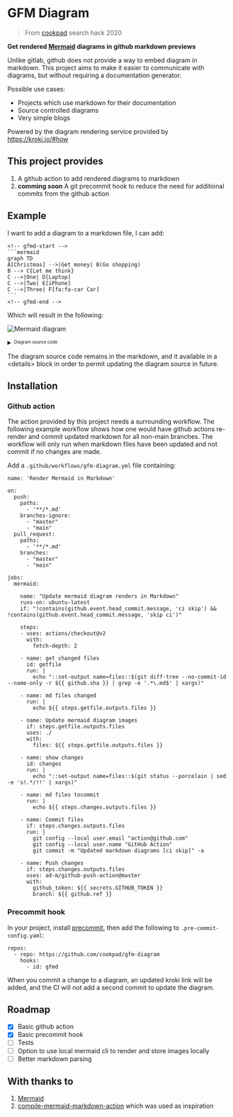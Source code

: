 # GFM Diagram

> From [cookpad](https://cookpad.com) search hack 2020



**Get rendered [Mermaid](https://mermaid-js.github.io/mermaid/#/) diagrams in github markdown previews**


Unlike gitlab, github does not provide a way to embed diagram in markdown. This project aims to make it easier to communicate with diagrams, but without requiring a documentation generator.


Possible use cases:


- Projects which use markdown for their documentation
- Source controlled diagrams
- Very simple blogs

Powered by the diagram rendering service provided by https://kroki.io/#how


## This project provides

1. A github action to add rendered diagrams to markdown
1. **comming soon** A git precommit hook to reduce the need for additional commits from the github action

## Example

I want to add a diagram to a markdown file, I can add:


    <!-- gfmd-start -->
    ```mermaid
    graph TD
    A[Christmas] -->|Get money| B(Go shopping)
    B --> C{Let me think}
    C -->|One| D[Laptop]
    C -->|Two| E[iPhone]
    C -->|Three| F[fa:fa-car Car]
    ```
    <!-- gfmd-end -->

Which will result in the following:


<!-- gfmd-start -->
![Mermaid diagram](https://kroki.io/mermaid/svg/eNpLL0osyFAIceFyjHbOKMosLslNLI5V0NW1q3FPLVHIzc9LraxRcNJwz1cozsgvKMjMS9fkcgLJKzhX-4BUpCqUZGTmZddyOYN1-eel1ii4RPskFpTkF8RCBUPK82sUXKMzAzKA5sEFM4pSgWrdotMSrdISdZMTixScE4tiAXpCLw8=)

<details>
<summary><sup><sub>Diagram source code</sub></sup></summary>

```mermaid
graph TD
A[Christmas] -->|Get money| B(Go shopping)
B --> C{Let me think}
C -->|One| D[Laptop]
C -->|Two| E[iPhone]
C -->|Three| F[fa:fa-car Car]
```
</details>
<!-- gfmd-end -->

The diagram source code remains in the markdown, and it available in a &lt;details> block in order to permit updating the diagram source in future.


## Installation

### Github action

The action provided by this project needs a surrounding workflow. The following example workflow shows how one would have github actions re-render and commit updated markdown for all non-main branches. The workflow will only run when markdown files have been updated and not commit if no changes are made.


Add a `.github/workflows/gfm-diagram.yml` file containing:


```
name: 'Render Mermaid in Markdown'

on:
  push:
    paths:
      - '**/*.md'
    branches-ignore:
      - "master"
      - "main"
  pull_request:
    paths:
      - '**/*.md'
    branches:
      - "master"
      - "main"

jobs:
  mermaid:

    name: "Update mermaid diagram renders in Markdown"
    runs-on: ubuntu-latest
    if: "!contains(github.event.head_commit.message, 'ci skip') && !contains(github.event.head_commit.message, 'skip ci')"

    steps:
    - uses: actions/checkout@v2
      with:
        fetch-depth: 2

    - name: get changed files
      id: getfile
      run: |
        echo "::set-output name=files::$(git diff-tree --no-commit-id --name-only -r ${{ github.sha }} | grep -e '.*\.md$' | xargs)"

    - name: md files changed
      run: |
        echo ${{ steps.getfile.outputs.files }}

    - name: Update mermaid diagram images
      if: steps.getfile.outputs.files
      uses: ./
      with:
        files: ${{ steps.getfile.outputs.files }}

    - name: show changes
      id: changes
      run: |
        echo "::set-output name=files::$(git status --porcelain | sed -e 's!.*/!!' | xargs)"

    - name: md files tocommit
      run: |
        echo ${{ steps.changes.outputs.files }}

    - name: Commit files
      if: steps.changes.outputs.files
      run: |
        git config --local user.email "action@github.com"
        git config --local user.name "GitHub Action"
        git commit -m "Updated markdown diagrams [ci skip]" -a

    - name: Push changes
      if: steps.changes.outputs.files
      uses: ad-m/github-push-action@master
      with:
        github_token: ${{ secrets.GITHUB_TOKEN }}
        branch: ${{ github.ref }}

```

### Precommit hook

In your project, install [precommit](https://pre-commit.com/), then add the following to `.pre-commit-config.yaml`:


```
repos:
  - repo: https://github.com/cookpad/gfm-diagram
    hooks:
      - id: gfmd
```

When you commit a change to a diagram, an updated kroki link will be added, and the CI will not add a second commit to update the diagram.


## Roadmap

- [x] Basic github action
- [x] Basic precommit hook
- [ ] Tests
- [ ] Option to use local mermaid cli to render and store images locally
- [ ] Better markdown parsing

## With thanks to

1. [Mermaid](https://mermaid-js.github.io/mermaid/#/)
1. [compile-mermaid-markdown-action](https://github.com/neenjaw/compile-mermaid-markdown-action) which was used as inspiration
